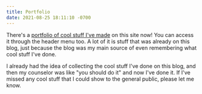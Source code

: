 ```yaml
---
title: Portfolio
date: 2021-08-25 18:11:10 -0700
---
```

There's a [portfolio of cool stuff I've made](/portfolio) on this site now! You can access it through the header menu too. A lot of it is stuff that was already on this blog, just because the blog was my main source of even remembering what cool stuff I've done.

I already had the idea of collecting the cool stuff I've done on this blog, and then my counselor was like "you should do it" and now I've done it. If I've missed any cool stuff that I could show to the general public, please let me know.
